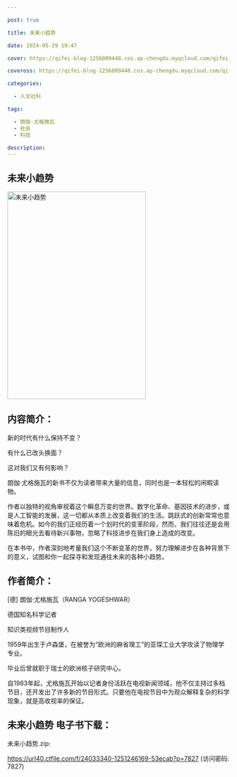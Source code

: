 ```yaml
---

post: true

title: 未来小趋势

date: 2024-05-29 19:47

cover: https://qifei-blog-1256009448.cos.ap-chengdu.myqcloud.com/qifei-blog/64f6fa66661c6c8e54ab5918.jpg

coveross: https://qifei-blog-1256009448.cos.ap-chengdu.myqcloud.com/qifei-blog/64f6fa66661c6c8e54ab5918.jpg

categories:

  - 人文社科

tags:

  - 朗伽·尤格施瓦
  - 社会
  - 科技

description:
---
```


## 未来小趋势
<img alt="未来小趋势 " class="aligncenter loaded" data-was-processed="true" decoding="async" fetchpriority="high" height="471" src="https://qifei-blog-1256009448.cos.ap-chengdu.myqcloud.com/qifei-blog/64f6fa66661c6c8e54ab5918.jpg " style="cursor: zoom-in;" width="314"/>

## 内容简介：

新的时代有什么保持不变？

有什么已改头换面？

这对我们又有何影响？

朗伽·尤格施瓦的新书不仅为读者带来大量的信息，同时也是一本轻松的闲暇读物。

作者以独特的视角审视着这个瞬息万变的世界。数字化革命、基因技术的进步，或是人工智能的发展，这一切都从本质上改变着我们的生活。跳跃式的创新常常也意味着危机。如今的我们正经历着一个划时代的变革阶段，然而，我们往往还是会用陈旧的眼光去看待新兴事物，忽略了科技进步在我们身上造成的改变。

在本书中，作者深刻地考量我们这个不断变革的世界，努力理解进步在各种背景下的意义，试图和你一起探寻和发现通往未来的各种小趋势。

## 作者简介：

[德] 朗伽·尤格施瓦（RANGA YOGESHWAR）

德国知名科学记者

知识类视频节目制作人

1959年出生于卢森堡，在被誉为“欧洲的麻省理工”的亚琛工业大学攻读了物理学专业。

毕业后曾就职于瑞士的欧洲核子研究中心。

自1983年起，尤格施瓦开始以记者身份活跃在电视新闻领域，他不仅主持过多档节目，还开发出了许多新的节目形式。只要他在电视节目中为观众解释复杂的科学现象，就是高收视率的保证。

## 未来小趋势 电子书下载：

未来小趋势.zip: 

https://url40.ctfile.com/f/24033340-1251246169-53ecab?p=7827 (访问密码: 7827)
